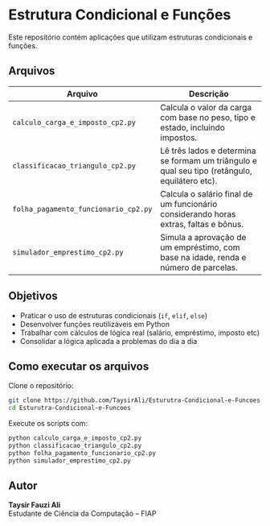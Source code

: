 # Estrutura Condicional e Funções

Este repositório contém aplicações que utilizam estruturas condicionais e funções.

## Arquivos

| Arquivo                           | Descrição                                                                 |
|----------------------------------|---------------------------------------------------------------------------|
| `calculo_carga_e_imposto_cp2.py` | Calcula o valor da carga com base no peso, tipo e estado, incluindo impostos. |
| `classificacao_triangulo_cp2.py` | Lê três lados e determina se formam um triângulo e qual seu tipo (retângulo, equilátero etc). |
| `folha_pagamento_funcionario_cp2.py` | Calcula o salário final de um funcionário considerando horas extras, faltas e bônus. |
| `simulador_emprestimo_cp2.py`    | Simula a aprovação de um empréstimo, com base na idade, renda e número de parcelas. |

## Objetivos

- Praticar o uso de estruturas condicionais (`if`, `elif`, `else`)
- Desenvolver funções reutilizáveis em Python
- Trabalhar com cálculos de lógica real (salário, empréstimo, imposto etc)
- Consolidar a lógica aplicada a problemas do dia a dia

## Como executar os arquivos

Clone o repositório:

```bash
git clone https://github.com/TaysirAli/Esturutra-Condicional-e-Funcoes.git
cd Esturutra-Condicional-e-Funcoes
```

Execute os scripts com:

```bash
python calculo_carga_e_imposto_cp2.py
python classificacao_triangulo_cp2.py
python folha_pagamento_funcionario_cp2.py
python simulador_emprestimo_cp2.py
```

## Autor

**Taysir Fauzi Ali**  
Estudante de Ciência da Computação – FIAP  
